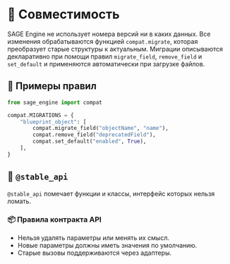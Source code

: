 # 📘 Совместимость

SAGE Engine не использует номера версий ни в каких данных. Все изменения
обрабатываются функцией `compat.migrate`, которая преобразует старые структуры
к актуальным. Миграции описываются декларативно при помощи правил
`migrate_field`, `remove_field` и `set_default` и применяются автоматически при
загрузке файлов.

## 🔹 Примеры правил

```python
from sage_engine import compat

compat.MIGRATIONS = {
    "blueprint_object": [
        compat.migrate_field("objectName", "name"),
        compat.remove_field("deprecatedField"),
        compat.set_default("enabled", True),
    ],
}
```

## 🔹 `@stable_api`

`@stable_api` помечает функции и классы, интерфейс которых нельзя ломать.

### 📦 Правила контракта API

- Нельзя удалять параметры или менять их смысл.
- Новые параметры должны иметь значения по умолчанию.
- Старые вызовы поддерживаются через адаптеры.
